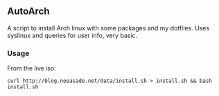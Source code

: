 ## AutoArch

A script to install Arch linux with some packages and my dotfiles. Uses syslinux and queries for user info, very basic.

### Usage

From the live iso:
```
curl http://blog.neeasade.net/data/install.sh > install.sh && bash install.sh
```
